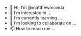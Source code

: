 - 👋 Hi, I’m @matthewmovida
- 👀 I’m interested in ...
- 🌱 I’m currently learning ...
- 💞️ I’m looking to collaborate on ...
- 📫 How to reach me ...

<!---
matthewmovida/matthewmovida is a ✨ special ✨ repository because its `README.md` (this file) appears on your GitHub profile.
You can click the Preview link to take a look at your changes.
--->
